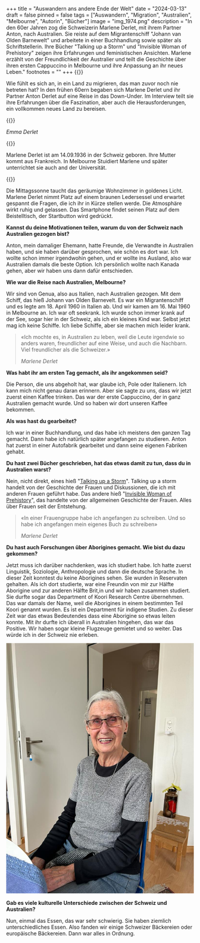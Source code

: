 +++
title = "Auswandern ans andere Ende der Welt"
date = "2024-03-13"
draft = false
pinned = false
tags = ["Auswandern", "Migration", "Australien", "Melbourne", "Autorin", "Bücher"]
image = "img_1974.png"
description = "In den 60er Jahren zog die Schweizerin Marlene Derlet, mit ihrem Partner Anton, nach Australien. Sie reiste auf dem Migrantenschiff \"Johann van Olden Barnewelt\" und arbeitete in einer Buchhandlung sowie später als Schriftstellerin. Ihre Bücher \"Talking up a Storm\" und \"Invisible Woman of Prehistory\" zeigen ihre Erfahrungen und feministischen Ansichten. Marlene erzählt von der Freundlichkeit der Australier und teilt die Geschichte über ihren ersten Cappuccino in Melbourne und ihre Anpassung an ihr neues Leben."
footnotes = ""
+++
{{<lead>}}

Wie fühlt es sich an, in ein Land zu migrieren, das man zuvor noch nie betreten hat? In den frühen 60ern begaben sich Marlene Derlet und ihr Partner Anton Derlet auf eine Reise in das Down-Under. Im Interview teilt sie ihre Erfahrungen über die Faszination, aber auch die Herausforderungen, ein vollkommen neues Land zu bereisen.

{{</lead>}}

*Emma Derlet*

{{<box>}}

Marlene Derlet ist am 14.09.1936 in der Schweiz geboren. Ihre Mutter kommt aus Frankreich. In Melbourne Stuidiert Marlene und später unterrichtet sie auch and der Universität.

{{</box>}}

Die Mittagssonne taucht das geräumige Wohnzimmer in goldenes Licht. Marlene Derlet nimmt Platz auf einem braunen Ledersessel und erwartet gespannt die Fragen, die ich ihr in Kürze stellen werde. Die Atmosphäre wirkt ruhig und gelassen. Das Smartphone findet seinen Platz auf dem Beistelltisch, der Startbutton wird gedrückt.

**Kannst du deine Motivationen teilen, warum du von der Schweiz nach Australien gezogen bist?**

Anton, mein damaliger Ehemann, hatte Freunde, die Verwandte in Australien haben, und sie haben darüber gesprochen, wie schön es dort war. Ich wollte schon immer irgendwohin gehen, und er wollte ins Ausland, also war Australien damals die beste Option. Ich persönlich wollte nach Kanada gehen, aber wir haben uns dann dafür entschieden.

**Wie war die Reise nach Australien, Melbourne?**                                         

Wir sind von Genua, also aus Italien, nach Australien gezogen. Mit dem Schiff, das hieß Johann van Olden Barnevelt. Es war ein Migrantenschiff und es legte am 18. April 1960 in Italien ab. Und wir kamen am 16. Mai 1960 in Melbourne an. Ich war oft seekrank. Ich wurde schon immer krank auf der See, sogar hier in der Schweiz, als ich ein kleines Kind war. Selbst jetzt mag ich keine Schiffe. Ich liebe Schiffe, aber sie machen mich leider krank.

> «Ich mochte es, in Australien zu leben, weil die Leute irgendwie so anders waren, freundlicher auf eine Weise, und auch die Nachbarn. Viel freundlicher als die Schweizer.»
>
> *Marlene Derlet*

**Was habt ihr am ersten Tag gemacht, als ihr angekommen seid?**

Die Person, die uns abgeholt hat, war glaube ich, Pole oder Italienern. Ich kann mich nicht genau daran erinnern. Aber sie sagte zu uns, dass wir jetzt zuerst einen Kaffee trinken. Das war der erste Cappuccino, der in ganz Australien gemacht wurde. Und so haben wir dort unseren Kaffee bekommen.

**Als was hast du gearbeitet?**

Ich war in einer Buchhandlung, und das habe ich meistens den ganzen Tag gemacht. Dann habe ich natürlich später angefangen zu studieren. Anton hat zuerst in einer Autofabrik gearbeitet und dann seine eigenen Fabriken gehabt.

**Du hast zwei Bücher geschrieben, hat das etwas damit zu tun, dass du in Australien warst?**

Nein, nicht direkt, eines hieß "[Talking up a Storm](https://www.londoncourtbooks.com.au/bookstore/p/talking-up-a-storm)". Talking up a storm handelt von der Geschichte der Frauen und Diskussionen, die ich mit anderen Frauen geführt habe. Das andere hieß "[Invisible Woman of Prehistory](https://www.spinifexpress.com.au/marlenederlet)", das handelte von der allgemeinen Geschichte der Frauen. Alles über Frauen seit der Entstehung.

> «In einer Frauengruppe habe ich angefangen zu schreiben. Und so habe ich angefangen mein eigenes Buch zu schreiben»
>
> *Marlene Derlet*

**Du hast auch Forschungen über Aborigines gemacht. Wie bist du dazu gekommen?**

Jetzt muss ich darüber nachdenken, was ich studiert habe. Ich hatte zuerst Linguistik, Soziologie, Anthropologie und dann die deutsche Sprache. In dieser Zeit konntest du keine Aborigines sehen. Sie wurden in Reservaten gehalten. Als ich dort studierte, war eine Freundin von mir zur Hälfte Aborigine und zur anderen Hälfte Brit,in und wir haben zusammen studiert. Sie durfte sogar das Department of Koori Research Centre übernehmen. Das war damals der Name, weil die Aborigines in einem bestimmten Teil Koori genannt wurden. Es ist ein Department für indigene Studien. Zu dieser Zeit war das etwas Bedeutendes dass eine Aborigine so etwas leiten konnte. Mit ihr durfte ich überall in Australien hingehen, das war das Positive. Wir haben sogar kleine Flugzeuge gemietet und so weiter. Das würde ich in der Schweiz nie erleben.

![Marlene Derlet, geboren 14.09.1936, ist in den 60ern nach Australien Melbourne ausgewandert. 2008 kam sie wegen ihren Enkelkindern wieder zurück in die Schweiz. Heute lebt sie in einer kleinen Wohnung ausserhalb von Basel.](whatsapp-image-2024-02-24-at-1.50.40-pm.jpeg)

**Gab es viele kulturelle Unterschiede zwischen der Schweiz und Australien?**

Nun, einmal das Essen, das war sehr schwierig. Sie haben ziemlich unterschiedliches Essen. Also fanden wir einige Schweizer Bäckereien oder europäische Bäckereien. Dann war alles in Ordnung.